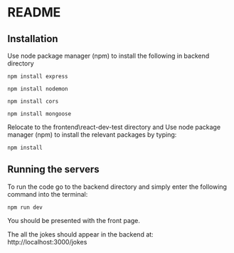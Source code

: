 # README

## Installation

Use node package manager (npm) to install the following in backend directory 

```
npm install express
```
```
npm install nodemon
```
```
npm install cors
```
```
npm install mongoose
```

Relocate to the frontend\react-dev-test directory and Use node package manager (npm) to install the relevant packages by typing:
```
npm install
```

## Running the servers
To run the code go to the backend directory and simply enter the following command into the terminal:
```
npm run dev
```
You should be presented with the front page.

The all the jokes should appear in the backend at: http://localhost:3000/jokes

